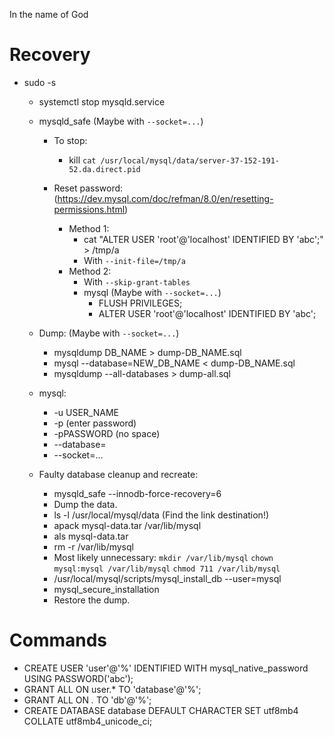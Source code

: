 In the name of God

# Recovery

- sudo -s
  - systemctl stop mysqld.service

  - mysqld_safe (Maybe with `--socket=...`)
    - To stop:
      - kill `cat /usr/local/mysql/data/server-37-152-191-52.da.direct.pid`

    - Reset password: (https://dev.mysql.com/doc/refman/8.0/en/resetting-permissions.html)
      - Method 1:
        - cat "ALTER USER 'root'@'localhost' IDENTIFIED BY 'abc';" > /tmp/a
        - With `--init-file=/tmp/a`
      - Method 2:
        - With `--skip-grant-tables`
        - mysql (Maybe with `--socket=...`)
          - FLUSH PRIVILEGES;
          - ALTER USER 'root'@'localhost' IDENTIFIED BY 'abc';

  - Dump: (Maybe with `--socket=...`)
    - mysqldump DB_NAME > dump-DB_NAME.sql
    - mysql --database=NEW_DB_NAME < dump-DB_NAME.sql
    - mysqldump --all-databases > dump-all.sql

  - mysql:
    - -u USER_NAME
    - -p (enter password)
    - -pPASSWORD (no space)
    - --database=
    - --socket=...

  - Faulty database cleanup and recreate:
    - mysqld_safe --innodb-force-recovery=6
    - Dump the data.
    - ls -l /usr/local/mysql/data (Find the link destination!)
    - apack mysql-data.tar /var/lib/mysql
    - als mysql-data.tar
    - rm -r /var/lib/mysql
    - Most likely unnecessary: `mkdir /var/lib/mysql` `chown mysql:mysql /var/lib/mysql` `chmod 711 /var/lib/mysql`
    - /usr/local/mysql/scripts/mysql_install_db --user=mysql
    - mysql_secure_installation
    - Restore the dump.

# Commands

- CREATE USER 'user'@'%' IDENTIFIED WITH mysql_native_password USING PASSWORD('abc');
- GRANT ALL ON user.* TO 'database'@'%';
- GRANT ALL ON *.* TO 'db'@'%';
- CREATE DATABASE database DEFAULT CHARACTER SET utf8mb4 COLLATE utf8mb4_unicode_ci;
